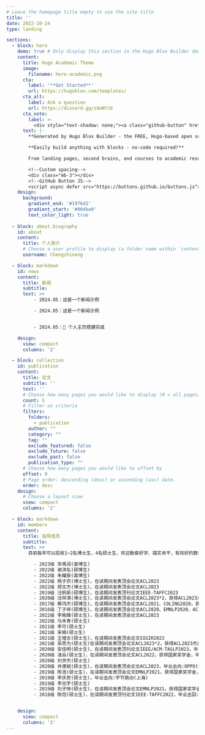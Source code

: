 ```yaml
---
# Leave the homepage title empty to use the site title
title: ''
date: 2022-10-24
type: landing

sections:
  - block: hero
    demo: true # Only display this section in the Hugo Blox Builder demo site
    content:
      title: Hugo Academic Theme
      image:
        filename: hero-academic.png
      cta:
        label: '**Get Started**'
        url: https://hugoblox.com/templates/
      cta_alt:
        label: Ask a question
        url: https://discord.gg/z8wNYzb
      cta_note:
        label: >-
          <div style="text-shadow: none;"><a class="github-button" href="https://github.com/HugoBlox/hugo-blox-builder" data-icon="octicon-star" data-size="large" data-show-count="true" aria-label="Star">Star Hugo Blox Builder</a></div><div style="text-shadow: none;"><a class="github-button" href="https://github.com/HugoBlox/theme-academic-cv" data-icon="octicon-star" data-size="large" data-show-count="true" aria-label="Star">Star the Academic template</a></div>
      text: |-
        **Generated by Hugo Blox Builder - the FREE, Hugo-based open source website builder trusted by 500,000+ sites.**

        **Easily build anything with blocks - no-code required!**

        From landing pages, second brains, and courses to academic resumés, conferences, and tech blogs.

        <!--Custom spacing-->
        <div class="mb-3"></div>
        <!--GitHub Button JS-->
        <script async defer src="https://buttons.github.io/buttons.js"></script>
    design:
      background:
        gradient_end: '#1976d2'
        gradient_start: '#004ba0'
        text_color_light: true
  
  - block: about.biography
    id: about
    content:
      title: 个人简介
      # Choose a user profile to display (a folder name within `content/authors/`)
      username: Chengzhineng

  - block: markdown
    id: news
    content:
      title: 新闻
      subtitle: 
      text: >+
          - 2024.05：这是一个新闻示例

          - 2024.05：这是一个新闻示例


          - 2024.05：🎉 个人主页搭建完成

    design:
      view: compact
      columns: '2'

  - block: collection
    id: publication
    content:
      title: 论文 
      subtitle: ''
      text: ''
      # Choose how many pages you would like to display (0 = all pages)
      count: 5
      # Filter on criteria
      filters:
        folders:
          - publication
        author: ""
        category: ""
        tag: ""
        exclude_featured: false
        exclude_future: false
        exclude_past: false
        publication_type: ""
      # Choose how many pages you would like to offset by
      offset: 0
      # Page order: descending (desc) or ascending (asc) date.
      order: desc
    design:
      # Choose a layout view
      view: compact
      columns: '2'

  - block: markdown
    id: members
    content:
      title: 指导成员
      subtitle: 
      text: >+
        目前每年可以招收1~2名博士生、4名硕士生，欢迎勤奋好学、踏实肯干，有较好的数学、英语基础和编程能力(需英语六级>500或有ACM获奖经历)，且对人工智能、自然语言处理、机器学习、数据挖掘领域感兴趣的同学与我联系。  

          - 2023级 宋禹润(直博生)
          - 2022级 谢淇名(硕博生)
          - 2022级 朱耀辰(直博生)
          - 2022级 杨子农(博士生)，在读期间发表顶会论文ACL2023
          - 2022级 郑文杰(博士生)，在读期间发表顶会论文ACL2023
          - 2019级 汪帆帆(硕博生)，在读期间发表顶刊论文IEEE-TAFFC2023
          - 2020级 沈祥清(博士生)，在读期间发表顶会论文ACL2023*2，获得ACL2023杰出论文奖
          - 2017级 蔡鸿杰(硕博生)，在读期间发表顶会论文ACL2021、COLING2020，获得COLING2020最佳论文提名
          - 2016级 丁子祥(硕博生)，在读期间发表顶会论文ACL2020、EMNLP2020、ACL2019、AAAI2019、IJCAI2019，获得ACL2019杰出论文奖，毕业去向:同花顺科技(杭州)(获得腾讯AILab、阿里达摩院、字节跳动、百度等offer)
          - 2022级 李紫嫣(硕士生)，在读期间发表顶会论文ACL2023
          - 2022级 马禾青(硕士生)
          - 2021级 李可(硕士生)
          - 2021级 宋楠(硕士生)
          - 2021级 王增志(硕士生)，在读期间发表顶会论文SIGIR2023
          - 2021级 吴思为(硕士生)在读期间发表顶会论文ACL2023*2，获得ACL2023杰出论文奖
          - 2020级 安佳明(硕士生)，在读期间发表顶刊论文IEEE/ACM-TASLP2023，毕业去向:阿里(杭州)
          - 2020级 凌焱(硕士生)，在读期间发表顶会论文ACL2022，获得国家奖学金，毕业去向:科大讯飞(合肥)
          - 2020级 刘世杰(硕士生)
          - 2020级 肖德斌(硕士生)，在读期间发表顶会论文ACL2023，毕业去向:OPPO(深圳)
          - 2019级 陈浩(硕士生)，在读期间发表顶会论文EMNLP2021，获得国家奖学金，毕业去向:网易(杭州)
          - 2019级 李庆贺(硕士生)，毕业去向:字节跳动(上海)
          - 2019级 李兆宇(硕士生)
          - 2019级 刘子恒(硕士生)，在读期间发表顶会论文EMNLP2021，获得国家奖学金，毕业去向:字节跳动(北京)
          - 2018级 陈恺(硕士生)，在读期间发表顶刊论文IEEE-TAFFC2022，毕业去回:百度(上海)


    design:
      view: compact
      columns: '2'
---
```


